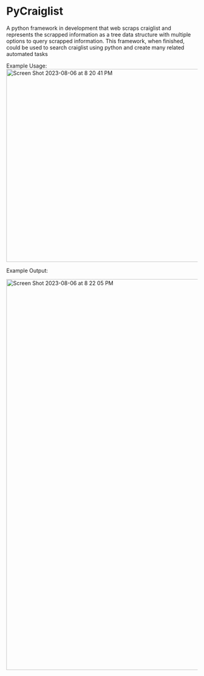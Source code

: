 # PyCraiglist
A python framework in development that web scraps craiglist and represents the scrapped information as a tree data structure with multiple options to query scrapped information. This framework, when finished, could be used to search craiglist using python and create many related automated tasks

Example Usage:
<img width="507" alt="Screen Shot 2023-08-06 at 8 20 41 PM" src="https://github.com/akshar2401/PyCraiglist/assets/25670945/7d1d80b6-6de4-4f95-aadc-cc4aa67f0317">

Example Output:

<img width="1027" alt="Screen Shot 2023-08-06 at 8 22 05 PM" src="https://github.com/akshar2401/PyCraiglist/assets/25670945/1127a1b2-0b61-42a7-9fbb-1b6001ee7055">
